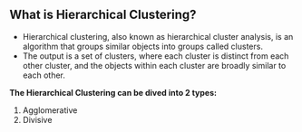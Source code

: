 ## **What is Hierarchical Clustering?**

- Hierarchical clustering, also known as hierarchical cluster analysis, is an algorithm that groups similar objects into groups called clusters.
- The output is a set of clusters, where each cluster is distinct from each other cluster, and the objects within each cluster are broadly similar to each other.

**The Hierarchical Clustering can be dived into 2 types:**
1. Agglomerative
2. Divisive
























































